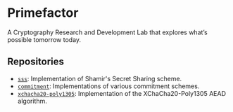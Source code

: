 # Primefactor

A Cryptography Research and Development Lab that explores what’s possible tomorrow today.

## Repositories

- [`sss`](https://github.com/primefactor-io/sss): Implementation of Shamir's Secret Sharing scheme.
- [`commitment`](https://github.com/primefactor-io/commitment): Implementations of various commitment schemes.
- [`xchacha20-poly1305`](https://github.com/primefactor-io/xchacha20-poly1305): Implementation of the XChaCha20-Poly1305 AEAD algorithm.
